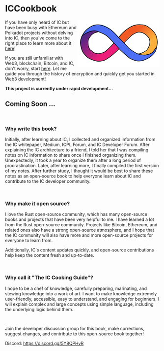 # ICCookbook

<img src="assets/README/iclogo.png" align="right" alt="DFINITY logo" width="270" />

If you have only heard of IC but have been busy with Ethereum and Polkadot projects without delving into IC, then you've come to the right place to learn more about it [here](./src/OverviewofIC/OverviewofIC.md)!

If you are still unfamiliar with Web3, blockchain, Bitcoin, and IC, don't worry, start [here](./src/JourneytoWeb3/JourneyoftheDreamWeaver.md). Let me guide you through the history of encryption and quickly get you started in Web3 development!

**This project is currently under rapid development...** 

## Coming Soon ...

<br>

### Why write this book?

Initially, after learning about IC, I collected and organized information from the IC whitepaper, Medium, ICPL Forum, and IC Developer Forum. After explaining the IC architecture to a friend, I told her that I was compiling notes on IC information to share once I finished organizing them. Unexpectedly, it took a year to organize them after a long period of procrastination. Later, after learning more, I finally compiled the first version of my notes. After further study, I thought it would be best to share these notes as an open-source book to help everyone learn about IC and contribute to the IC developer community.

<br>

### Why make it open source?

I love the Rust open-source community, which has many open-source books and projects that have been very helpful to me. I have learned a lot from the Rust open-source community. Projects like Bitcoin, Ethereum, and related ones also have a strong open-source atmosphere, and I hope that the IC community will also have more and more open-source projects for everyone to learn from.

Additionally, IC's content updates quickly, and open-source contributions help keep the content fresh and up-to-date.

<br>

### Why call it "The IC Cooking Guide"?

I hope to be a chef of knowledge, carefully preparing, marinating, and stewing knowledge into a work of art. I want to make knowledge extremely user-friendly, accessible, easy to understand, and engaging for beginners. I will explain complex and large concepts using simple language, including the underlying logic behind them.

<br>

Join the developer discussion group for this book, make corrections, suggest changes, and contribute to this open-source book together!

Discord: https://discord.gg/5Y8QPHvR
